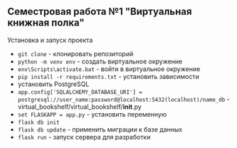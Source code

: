 ## Семестровая работа №1 "Виртуальная книжная полка"

Установка и запуск проекта

- `git clone` - клонировать репозиторий
- `python -m venv env` - создать виртуальное окружение
- `env\Scripts\activate.bat` - войти в виртуальное окружение
- `pip install -r requirements.txt` - установить зависимости
- установить PostgreSQL
- `app.config['SQLALCHEMY_DATABASE_URI'] = postgresql://user_name:password@localhost:5432(localhost)/name_db` - virtual_bookshelf/virtual_bookshelf/__init__.py
- `set FLASKAPP = app.py` - установить переменную
- `flask db init`
- `flask db update` - применить миграции к базе данных
- `flask run` - запуск сервера для разработки